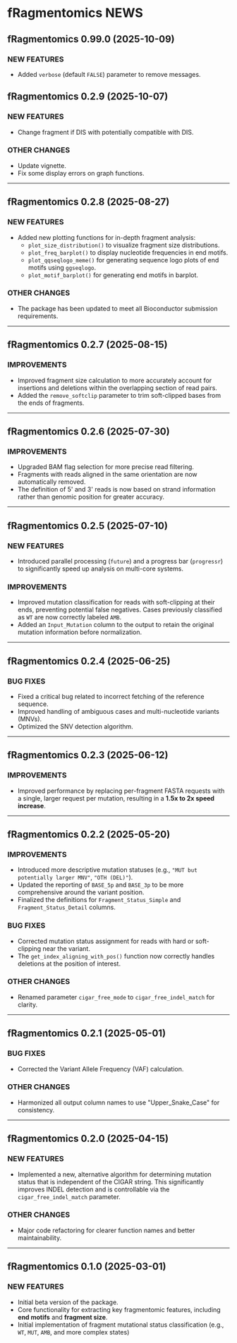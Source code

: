 # fRagmentomics NEWS

## fRagmentomics 0.99.0 (2025-10-09)

### NEW FEATURES

* Added `verbose`  (default `FALSE`) parameter to remove messages.

## fRagmentomics 0.2.9 (2025-10-07)

### NEW FEATURES

* Change fragment if DIS with potentially compatible with DIS.

### OTHER CHANGES

- Update vignette.
- Fix some display errors on graph functions.

---

## fRagmentomics 0.2.8 (2025-08-27)

### NEW FEATURES

* Added new plotting functions for in-depth fragment analysis:
  * `plot_size_distribution()` to visualize fragment size distributions.
  * `plot_freq_barplot()` to display nucleotide frequencies in end motifs.
  * `plot_qqseqlogo_meme()` for generating sequence logo plots of end motifs using `ggseqlogo`.
  * `plot_motif_barplot()` for generating end motifs in barplot.

### OTHER CHANGES

* The package has been updated to meet all Bioconductor submission requirements.

---

## fRagmentomics 0.2.7 (2025-08-15)

### IMPROVEMENTS

* Improved fragment size calculation to more accurately account for insertions and deletions within the overlapping section of read pairs.
* Added the `remove_softclip` parameter to trim soft-clipped bases from the ends of fragments.

---

## fRagmentomics 0.2.6 (2025-07-30)

### IMPROVEMENTS

* Upgraded BAM flag selection for more precise read filtering.
* Fragments with reads aligned in the same orientation are now automatically removed.
* The definition of 5' and 3' reads is now based on strand information rather than genomic position for greater accuracy.

---

## fRagmentomics 0.2.5 (2025-07-10)

### NEW FEATURES

* Introduced parallel processing (`future`) and a progress bar (`progressr`) to significantly speed up analysis on multi-core systems.

### IMPROVEMENTS

* Improved mutation classification for reads with soft-clipping at their ends, preventing potential false negatives. Cases previously classified as `WT` are now correctly labeled `AMB`.
* Added an `Input_Mutation` column to the output to retain the original mutation information before normalization.

---

## fRagmentomics 0.2.4 (2025-06-25)

### BUG FIXES

* Fixed a critical bug related to incorrect fetching of the reference sequence.
* Improved handling of ambiguous cases and multi-nucleotide variants (MNVs).
* Optimized the SNV detection algorithm.

---

## fRagmentomics 0.2.3 (2025-06-12)

### IMPROVEMENTS

* Improved performance by replacing per-fragment FASTA requests with a single, larger request per mutation, resulting in a **1.5x to 2x speed increase**.

---

## fRagmentomics 0.2.2 (2025-05-20)

### IMPROVEMENTS

* Introduced more descriptive mutation statuses (e.g., `"MUT but potentially larger MNV"`, `"OTH (DEL)"`).
* Updated the reporting of `BASE_5p` and `BASE_3p` to be more comprehensive around the variant position.
* Finalized the definitions for `Fragment_Status_Simple` and `Fragment_Status_Detail` columns.

### BUG FIXES

* Corrected mutation status assignment for reads with hard or soft-clipping near the variant.
* The `get_index_aligning_with_pos()` function now correctly handles deletions at the position of interest.

### OTHER CHANGES

* Renamed parameter `cigar_free_mode` to `cigar_free_indel_match` for clarity.

---

## fRagmentomics 0.2.1 (2025-05-01)

### BUG FIXES

* Corrected the Variant Allele Frequency (VAF) calculation.

### OTHER CHANGES

* Harmonized all output column names to use "Upper_Snake_Case" for consistency.

---

## fRagmentomics 0.2.0 (2025-04-15)

### NEW FEATURES

* Implemented a new, alternative algorithm for determining mutation status that is independent of the CIGAR string. This significantly improves INDEL detection and is controllable via the `cigar_free_indel_match` parameter.

### OTHER CHANGES

* Major code refactoring for clearer function names and better maintainability.

---

## fRagmentomics 0.1.0 (2025-03-01)

### NEW FEATURES

* Initial beta version of the package.
* Core functionality for extracting key fragmentomic features, including **end motifs** and **fragment size**.
* Initial implementation of fragment mutational status classification (e.g., `WT`, `MUT`, `AMB`, and more complex states)
